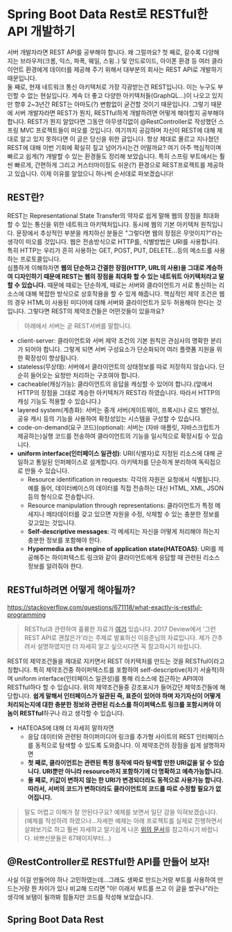 # Spring Boot Data Rest로 RESTful한 API 개발하기
서버 개발자라면 REST API를 공부해야 합니다. 왜 그럴까요?
첫 째로, 갈수록 다양해 지는 브라우저(크롬, 익스, 파폭, 웨일, 스윙..) 및 안드로이드, 아이폰 환경 등 여러 클라이언트 환경에게 데이터를 제공해 주기 위해서 대부분의 회사는 REST API로 개발하기 때문입니다.<br> 
둘 째로, 현재 네트워크 통신 아키텍처로 가장 각광받는건 REST입니다. 이는 누구도 부인할 수 없는 현실입니다. 계속 더 좋고 다양한 아키텍처들(GraphQL...)이 나오고 있지만 향후 2~3년간 REST는 아마도(?) 변함없이 굳건할 것이기 때문입니다. 
그렇기 때문에 서버 개발자라면 REST가 뭔지, RESTful하게 개발하려면 어떻게 해야할지 공부해야 합니다. REST가 뭔지 알았다면 그동안 아무생각없이 @RestController로 작성했던 스프링 MVC 프로젝트들이 떠오를 것입니다. 여기까지 공감하며 자신이 
REST에 대해 제대로 알고 있지 못하다면 이 글은 당신을 위한 글입니다. 항상 제대로 몰르고 지나쳤던 REST에 대해 이번 기회에 확실히 짚고 넘어가시는건 어떨까요? 여기 아주 핵심적이며 빠르고 쉽게(?) 개발할 수 있는 환경들도 정리해 보았습니다. 
특히 스프링 부트에서는 훨씬 빠르게, 간편하게 그리고 커스터마이징도 쉬운(?) 환경으로 REST프로젝트를 제공하고 있습니다. 이제 이유를 알았으니 하나씩 순서데로 파보겠습니다!

## REST란?
REST는 Representational State Transfer의 약자로 쉽게 말해 웹의 장점을 최대화 할 수 있는 통신을 위한 네트워크 아키텍처입니다. 동시에 웹의 기본 아키텍처 원칙입니다. 문장에서 추상적인 부분을 캐치하신 분들은 "그렇다면 웹의 장점은 무엇이지?"라는 생각이 떠오를 것입니다. 
웹은 전송방식으로 HTTP를, 식별방법은 URI를 사용합니다. 특히 HTTP는 우리가 흔히 사용하는 GET, POST, PUT, DELETE...등의 메소드를 사용하는 프로토콜입니다.  
심플하게 이해하자면 **웹의 단순하고 간결한 장점(HTTP, URL의 사용)을 그대로 계승하여 디자인하기 때문에 REST는 웹의 장점을 최대화 할 수 있는 네트워트 아키텍처라고 말할 수 있습니다.** 
때문에 때로는 단순하게, 때로는 서버와 클라이언트가 서로 통신하는 리소스에 대해 복잡한 방식으로 상호작용을 할 수 있게 해줍니다. 핵심적인 제약 조건은 웹의 경우 HTML이 사용된 미디어에 대해 서버와 클라이언트가 모두 허용해야 한다는 것입니다. 
그렇다면 REST의 제약조건들은 어떤것들이 있을까요?
>아래에서 서버는 곧 REST서버를 말합니다.
- client-server: 클라이언트와 서버 제약 조건의 기본 원칙은 관심사의 명확한 분리가 되어야 합니다. 그렇게 되면 서버 구성요소가 단순화되어 여러 플랫폼 지원을 위한 확장성이 향상됩니다. 
- stateless(무상태): 서버에서 클라이언트의 상태정보를 따로 저장하지 않습니다. 단순히 들어오는 요청만 처리하는 구조여야 합니다.
- cacheable(캐싱가능): 클라이언트의 응답을 캐싱할 수 있어야 합니다.(앞에서 HTTP의 장점을 그대로 계승한 아키텍처가 REST라 하였습니다. 따라서 HTTP의 캐싱 기능도 적용할 수 있습니다.)
- layered system(계층화): 서버는 중개 서버(게이트웨이, 프록시)나 로드 밸런싱, 공유 캐시 등의 기능을 사용하여 확장성있는 시스템을 구성할 수 있습니다.
- code-on-demand(요구 코드)(optional): 서버는 (자바 애플릿, 자바스크립트가 제공하는)실행 코드를 전송하여 클라이언트의 기능을 일시적으로 확장시킬 수 있습니다.
- **uniform interface(인터페이스 일관성)**: URI(식별자)로 지정된 리소스에 대해 균일하고 통일된 인퍼페이스로 설계합니다. 아키텍처를 단순하게 분리하여 독릭접으로 만들 수 있습니다.
	- Resource identification in requests: 각각의 자원은 요청에서 식별됩니다. 예를 들어, 데이터베이스의 데이터를 직접 전송하는 대신 HTML, XML, JSON 등의 형식으로 전송합니다.
	- Resource manipulation through representations: 클라이언트가 특정 메세지나 메타데이터를 갖고 있으면 자원을 수정, 삭제할 수 있는 충분한 정보를 갖고있는 것입니다.
	- **Self-descriptive messages**: 각 메세지는 자신을 어떻게 처리해야 하는지 충분한 정보를 포함해야 한다.
	- **Hypermedia as the engine of application state(HATEOAS)**: URI를 제공해주는 하이퍼텍스트 링크와 같이 클라이언트에게 응답할 때 관련된 리소스 정보를 알려줘야 한다.

## RESTful하려면 어떻게 해야될까?
https://stackoverflow.com/questions/671118/what-exactly-is-restful-programming
>RESTful과 관련하여 훌륭한 자료가 [여기](http://slides.com/eungjun/rest#/) 있습니다. 2017 Deview에서 '그런 REST API로 괜찮은가'라는 주제로 발표하신 이응준님의 자료입니다. 제가 간추려서 설명하였지만 더 자세히 알고 싶으시다면 꼭 참고하시기 바랍니다.

REST의 제약조건들을 제대로 지키면서 REST 아키텍처를 만드는 것을 RESTful이라고 칭합니다. 특히 제약조건중 하이퍼텍스트를 포함하여 self-descriptive(자기 서술적)하며 uniform interface(인터페이스 일관성)를 통해 리소스에 접근하는 API여야 RESTful하다 할 수 있습니다. 
위의 제약조건들중 강조표시가 들어갔던 제약조건들에 해당합니다. **쉽게 말해서 인터페이스가 일관된 즉, 표준이 있어야 하며 자기자신이 어떻게 처리되는지에 대한 충분한 정보와 관련된 리소스를 하이퍼텍스트 링크를 포함시켜야 이놈이 RESTful**하구나 라고 생각할 수 있습니다. 
- HATEOAS에 대해 더 자세히 말하자면
	- 응답 데이터와 관련된 하이퍼미디어 링크를 추가형 사이트의 REST 인터페이스를 동적으로 탐색할 수 있도록 도와줍니다. 이 제약조건의 장점을 쉽게 설명하자면
	- **첫 째로, 클라이언트는 관련된 특정 동작에 따라 탐색할 만한 URI값을 알 수 있습니다. URI뿐만 아니라 resource까지 포함하기에 더 명확하고 예측가능합니다.**
	- **둘 째로, 키값이 변하지 않는 한 URI가 변경되더라도 동적으로 사용가능 합니다. 따라서, 서버의 코드가 변하더라도 클라이언트의 코드를 따로 수정할 필요가 없어집니다.**
	
>말도 어렵고 이해가 잘 안된다구요? 예제를 보면서 일단 감을 익혀보겠습니다. (예제를 작성하려 하였으나...자세한 예제는 아래 프로젝트를 실제로 진행하면서 살펴보기로 하고 훨씬 자세하고 알기쉽게 나온 [위의 문서](http://slides.com/eungjun/rest#/)를 참고하시기 바랍니다. 바쁘신분들은 67페이지부터...)

## @RestController로 RESTful한 API를 만들어 보자!
사실 이걸 만들어야 하나 고민하였는데...그래도 생짜로 만드는거랑 부트를 사용하여 만드는거랑 뭔 차이가 있나 비교해 드리면 "아! 이래서 부트를 쓰고 이 글을 썼구나"라는 생각에 보탬이 될까봐 힘들지만 코드를 작성해 보았습니다.


## Spring Boot Data Rest


